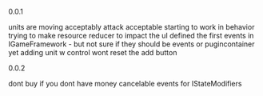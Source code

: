 0.0.1

units are moving acceptably 
attack acceptable
starting to work in behavior
trying to make resource reducer to impact the uI
defined the first events in IGameFramework - but not sure if they should be events or pugincontainer yet
adding unit w control wont reset the add button 

0.0.2

dont buy if you dont have money
cancelable events for IStateModifiers